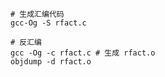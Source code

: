 ```shell script
# 生成汇编代码
gcc-Og -S rfact.c

# 反汇编
gcc -Og -c rfact.c # 生成 rfact.o
objdump -d rfact.o
```
